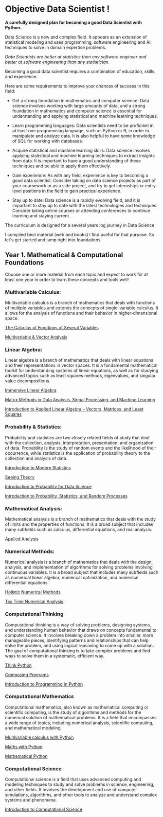 # Objective Data Scientist !

**A carefully designed plan for becoming a good Data Scientist with Python.**

Data Science is a new and complex field. It appears as an extension of statistical modeling and uses programming, software engineering and AI techniques to solve in domain expertise problems.

*Data Scientists are better at statistics than any software engineer and better at software engineering than any statistician.*

Becoming a good data scientist requires a combination of education, skills, and experience. 

Here are some requirements to improve your chances of success in this field:

- Get a strong foundation in mathematics and computer science: Data science involves working with large amounts of data, and a strong foundation in mathematics and computer science is essential for understanding and applying statistical and machine learning techniques.

- Learn programming languages: Data scientists need to be proficient in at least one programming language, such as Python or R, in order to manipulate and analyze data. It is also helpful to have some knowledge of SQL for working with databases.

- Acquire statistical and machine learning skills: Data science involves applying statistical and machine learning techniques to extract insights from data. It is important to have a good understanding of these techniques and be able to apply them effectively.

- Gain experience: As with any field, experience is key to becoming a good data scientist. Consider taking on data science projects as part of your coursework or as a side project, and try to get internships or entry-level positions in the field to gain practical experience.

- Stay up to date: Data science is a rapidly evolving field, and it is important to stay up to date with the latest technologies and techniques. Consider taking online courses or attending conferences to continue learning and staying current.

The curriculum is designed for a several years log journey in Data Science. 

I compiled best material (web and books) I find useful for that purpose. So let's get started and jump right into foundations!

## Year 1. Mathematical & Computational Foundations

Choose one or more material from each topic and expect to work for at least one year in order to learn these concepts and tools well!


### Multivariable Calculus:

Multivariable calculus is a branch of mathematics that deals with functions of multiple variables and extends the concepts of single-variable calculus. It allows for the analysis of functions and their behavior in higher-dimensional space.

[The Calculus of Functions of Several Variables](http://www.synechism.org/wp/the-calculus-of-functions-of-several-variables/)

[Multivariable & Vector Analysis](http://www.williamchen-mathematics.info/lnmvafolder/lnmva.html)


### Linear Algebra:

Linear algebra is a branch of mathematics that deals with linear equations and their representations in vector spaces. It is a fundamental mathematical toolkit for understanding systems of linear equations, as well as for studying advanced topics such as least squares methods, eigenvalues, and singular value decompositions.

[Immersive Linear Algebra](http://immersivemath.com/ila/index.html)

[Matrix Methods in Data Analysis, Signal Processing, and Machine Learning](https://ocw.mit.edu/courses/18-065-matrix-methods-in-data-analysis-signal-processing-and-machine-learning-spring-2018/)

[Introduction to Applied Linear Algebra – Vectors, Matrices, and Least Squares](https://web.stanford.edu/~boyd/vmls/)

### Probability & Statistics:

Probability and statistics are two closely related fields of study that deal with the collection, analysis, interpretation, presentation, and organization of data. Probability is the study of random events and the likelihood of their occurrence, while statistics is the application of probability theory to the collection and analysis of data.

[Introduction to Modern Statistics](https://www.openintro.org/book/ims/)

[Seeing Theory](https://seeing-theory.brown.edu/index.html#firstPage)

[Introduction to Probability for Data Science](https://probability4datascience.com/index.html)

[Introduction to Probability, Statistics, and Random Processes](https://www.probabilitycourse.com/)

### Mathematical Analysis:

Mathematical analysis is a branch of mathematics that deals with the study of limits and the properties of functions. It is a broad subject that includes many subfields such as calculus, differential equations, and real analysis.

[Applied Analysis](https://www.math.ucdavis.edu/~hunter/book/pdfbook.html)

### Numerical Methods:

Numerical analysis is a branch of mathematics that deals with the design, analysis, and implementation of algorithms for solving problems involving continuous variables. It is a broad subject that includes many subfields such as numerical linear algebra, numerical optimization, and numerical differential equations.

[Holistic Numerical Methods](https://nm.mathforcollege.com/)

[Tea Time Numerical Analysis](https://lqbrin.github.io/tea-time-numerical/)

### Computational Thinking

Computational thinking is a way of solving problems, designing systems, and understanding human behavior that draws on concepts fundamental to computer science. It involves breaking down a problem into smaller, more manageable pieces, identifying patterns and relationships that can help solve the problem, and using logical reasoning to come up with a solution. The goal of computational thinking is to take complex problems and find ways to solve them in a systematic, efficient way.

[Think Python](https://www.greenteapress.com/thinkpython/thinkpython.html)

[Composing Programs](https://composingprograms.com/)

[Introduction to Programming in Python](https://introcs.cs.princeton.edu/python/home/)


### Computational Mathematics

Computational mathematics, also known as mathematical computing or scientific computing, is the study of algorithms and methods for the numerical solution of mathematical problems. It is a field that encompasses a wide range of topics, including numerical analysis, scientific computing, and mathematical modeling.

[Multivariable calculus with Python](https://github.com/Mason-McGough/MultivariableCalculus)

[Maths with Python](https://maths-with-python.readthedocs.io/en/latest/index.html)

[Mathematical Python](https://patrickwalls.github.io/mathematicalpython/)

### Computational Science

Computational science is a field that uses advanced computing and modeling techniques to study and solve problems in science, engineering, and other fields. It involves the development and use of computer simulations, algorithms, and other tools to analyze and understand complex systems and phenomena.

[Introduction to Computational Science](https://ics.wofford-ecs.org/)
